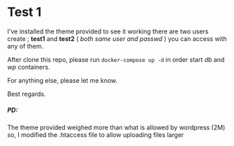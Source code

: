 # Test 1

I've installed the theme provided to see it working there are two users create ; **test1** and **test2** ( *both same user and passwd* ) you can access with any of them.


After clone this repo, please run `docker-compose up -d` in order start *db* and *wp* containers.

For anything else, please let me know.

Best regards.


##### PD:

The theme provided weighed more than what is allowed by wordpress (2M) so, I modified the .htaccess file to allow uploading files larger






